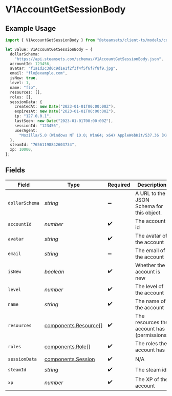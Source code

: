 # V1AccountGetSessionBody

## Example Usage

```typescript
import { V1AccountGetSessionBody } from "@steamsets/client-ts/models/components";

let value: V1AccountGetSessionBody = {
  dollarSchema:
    "https://api.steamsets.com/schemas/V1AccountGetSessionBody.json",
  accountId: 123456,
  avatar: "f1a1d2c3d0c9d1e1f2f3f4f5f6f7f8f9.jpg",
  email: "flo@example.com",
  isNew: true,
  level: 1,
  name: "flo",
  resources: [],
  roles: [],
  sessionData: {
    createdAt: new Date("2023-01-01T00:00:00Z"),
    expiresAt: new Date("2023-01-01T00:00:00Z"),
    ip: "127.0.0.1",
    lastSeen: new Date("2023-01-01T00:00:00Z"),
    sessionId: "123456",
    userAgent:
      "Mozilla/5.0 (Windows NT 10.0; Win64; x64) AppleWebKit/537.36 (KHTML, like Gecko) Chrome/91.0.4472.124 Safari/537.36",
  },
  steamId: "76561198842603734",
  xp: 10000,
};
```

## Fields

| Field                                                          | Type                                                           | Required                                                       | Description                                                    | Example                                                        |
| -------------------------------------------------------------- | -------------------------------------------------------------- | -------------------------------------------------------------- | -------------------------------------------------------------- | -------------------------------------------------------------- |
| `dollarSchema`                                                 | *string*                                                       | :heavy_minus_sign:                                             | A URL to the JSON Schema for this object.                      | https://api.steamsets.com/schemas/V1AccountGetSessionBody.json |
| `accountId`                                                    | *number*                                                       | :heavy_check_mark:                                             | The account id                                                 | 123456                                                         |
| `avatar`                                                       | *string*                                                       | :heavy_check_mark:                                             | The avatar of the account                                      | f1a1d2c3d0c9d1e1f2f3f4f5f6f7f8f9.jpg                           |
| `email`                                                        | *string*                                                       | :heavy_minus_sign:                                             | The email of the account                                       | flo@example.com                                                |
| `isNew`                                                        | *boolean*                                                      | :heavy_check_mark:                                             | Whether the account is new                                     | true                                                           |
| `level`                                                        | *number*                                                       | :heavy_check_mark:                                             | The level of the account                                       | 1                                                              |
| `name`                                                         | *string*                                                       | :heavy_check_mark:                                             | The name of the account                                        | flo                                                            |
| `resources`                                                    | [components.Resource](../../models/components/resource.md)[]   | :heavy_check_mark:                                             | The resources the account has (permissions)                    |                                                                |
| `roles`                                                        | [components.Role](../../models/components/role.md)[]           | :heavy_check_mark:                                             | The roles the account has                                      |                                                                |
| `sessionData`                                                  | [components.Session](../../models/components/session.md)       | :heavy_check_mark:                                             | N/A                                                            |                                                                |
| `steamId`                                                      | *string*                                                       | :heavy_check_mark:                                             | The steam id                                                   | 76561198842603734                                              |
| `xp`                                                           | *number*                                                       | :heavy_check_mark:                                             | The XP of the account                                          | 10000                                                          |